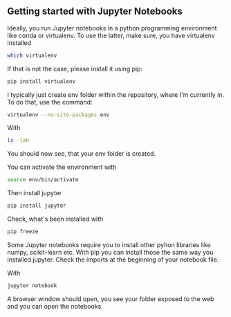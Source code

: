## Getting started with Jupyter Notebooks

Ideally, you run Jupyter notebooks in a python programming environment like conda or virtualenv. To use the latter,
make sure, you have virtualenv installed

```bash
which virtualenv
```

If that is not the case, please install it using pip:

```bash
pip install virtualenv
```

I typically just create env folder within the repository, where I'm currently in. To do that, use the command:

```bash
virtualenv --no-site-packages env
```

With

```bash
ls -lah
```

You should now see, that your env folder is created.

You can activate the environment with

```bash
source env/bin/activate
```

Then install jupyter
```bash
pip install jupyter
```

Check, what's been installed with
```bash
pip freeze
```

Some Jupyter notebooks require you to install other pyhon libraries like numpy, 
scikit-learn etc. With pip you can install those the same way you installed jupyter.
Check the imports at the beginning of your notebook file.

With

```bash
jupyter notebook
```

A browser window should open, you see your folder exposed to the web and you can open the notebooks.
